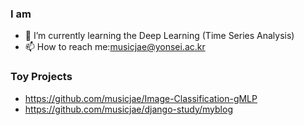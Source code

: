 
 
### I am 

- 🌱 I’m currently learning the Deep Learning (Time Series Analysis)
- 📫 How to reach me:musicjae@yonsei.ac.kr
  
### Toy Projects
- https://github.com/musicjae/Image-Classification-gMLP
- https://github.com/musicjae/django-study/myblog
